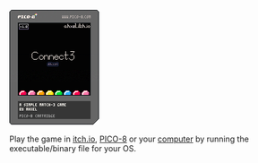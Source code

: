 ![Connect3 Cart Image](https://github.com/ahxel/Connect3/blob/main/img/cart.p8.png?=raw=true)

Play the game in [itch.io](https://ahxel.itch.io/connect3), [PICO-8](https://www.lexaloffle.com/pico-8.php) or your [computer](https://github.com/ahxel/Connect3/releases) by running the executable/binary file for your OS.
